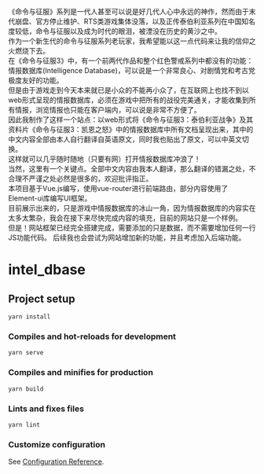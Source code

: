 《命令与征服》系列是一代人甚至可以说是好几代人心中永远的神作，然而由于末代崩盘、官方停止维护、RTS类游戏集体没落，以及正传泰伯利亚系列在中国知名度较低，命令与征服以及成为时代的眼泪，被湮没在历史的黄沙之中。  
作为一个新生代的命令与征服系列老玩家，我希望能以这一点代码来让我的信仰之火燃烧下去。   
在《命令与征服3》中，有一个前两代作品和整个红色警戒系列中都没有的功能：情报数据库(Intelligence Database)，可以说是一个非常良心、对剧情党和考古党极度友好的功能。  
但是由于游戏走到今天本来就已是小众的不能再小众了，在互联网上也找不到以web形式呈现的情报数据库，必须在游戏中把所有的战役完美通关，才能收集到所有情报，浏览情报也只能在客户端内，可以说是非常不方便了。  
因此我制作了这样一个站点：以web形式将《命令与征服3：泰伯利亚战争》及其资料片《命令与征服3：凯恩之怒》中的情报数据库中所有文档呈现出来，其中的中文内容全部由本人自行翻译自英语原文，同时我也贴出了原文，可以中英文切换。   
这样就可以几乎随时随地（只要有网）打开情报数据库冲浪了！    
当然，这里有一个关键点。全部中文内容由我本人翻译，那么翻译的错漏之处，不合理不严谨之处必然是很多的，欢迎批评指正。      
本项目基于Vue.js编写，使用vue-router进行前端路由，部分内容使用了Element-ui库编写UI框架。      
目前展示出来的，只是游戏中情报数据库的冰山一角，因为情报数据库的内容实在太多太繁杂，我会在接下来尽快完成内容的填充，目前的网站只是一个样例。  
但是！网站框架已经完全搭建完成，需要添加的只是数据，而不需要增加任何一行JS功能代码。 
后续我也会尝试为网站增加新的功能，并且考虑加入后端功能。

# intel_dbase

## Project setup
```
yarn install
```

### Compiles and hot-reloads for development
```
yarn serve
```

### Compiles and minifies for production
```
yarn build
```

### Lints and fixes files
```
yarn lint
```

### Customize configuration
See [Configuration Reference](https://cli.vuejs.org/config/).

